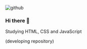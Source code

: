 
![github](https://user-images.githubusercontent.com/74930052/113805146-5e3cc080-9736-11eb-9cc9-2e330c7413a2.jpg)



### Hi there 👋
Studying HTML, CSS and JavaScript

(developing repository)


